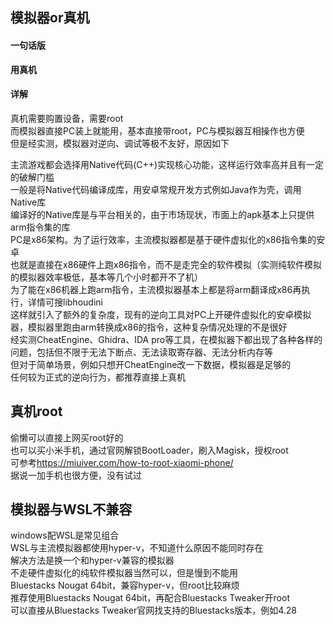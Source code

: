 ## 模拟器or真机
#### 一句话版  
**用真机**
#### 详解
真机需要购置设备，需要root  
而模拟器直接PC装上就能用，基本直接带root，PC与模拟器互相操作也方便  
但是经实测，模拟器对逆向、调试等极不友好，原因如下   
  
主流游戏都会选择用Native代码(C++)实现核心功能，这样运行效率高并且有一定的破解门槛  
一般是将Native代码编译成库，用安卓常规开发方式例如Java作为壳，调用Native库  
编译好的Native库是与平台相关的，由于市场现状，市面上的apk基本上只提供arm指令集的库  
PC是x86架构。为了运行效率，主流模拟器都是基于硬件虚拟化的x86指令集的安卓  
也就是直接在x86硬件上跑x86指令，而不是走完全的软件模拟（实测纯软件模拟的模拟器效率极低，基本等几个小时都开不了机）  
为了能在x86机器上跑arm指令，主流模拟器基本上都是将arm翻译成x86再执行，详情可搜libhoudini  
这样就引入了额外的复杂度，现有的逆向工具对PC上开硬件虚拟化的安卓模拟器，模拟器里跑由arm转换成x86的指令，这种复杂情况处理的不是很好  
经实测CheatEngine、Ghidra、IDA pro等工具，在模拟器下都出现了各种各样的问题，包括但不限于无法下断点、无法读取寄存器、无法分析内存等  
但对于简单场景，例如只想开CheatEngine改一下数据，模拟器是足够的  
任何较为正式的逆向行为，都推荐直接上真机  

## 真机root
偷懒可以直接上网买root好的  
也可以买小米手机，通过官网解锁BootLoader，刷入Magisk，授权root  
可参考<https://miuiver.com/how-to-root-xiaomi-phone/>  
据说一加手机也很方便，没有试过  

## 模拟器与WSL不兼容
windows配WSL是常见组合  
WSL与主流模拟器都使用hyper-v，不知道什么原因不能同时存在  
解决方法是换一个和hyper-v兼容的模拟器  
不走硬件虚拟化的纯软件模拟器当然可以，但是慢到不能用  
Bluestacks Nougat 64bit，兼容hyper-v，但root比较麻烦  
推荐使用Bluestacks Nougat 64bit，再配合Bluestacks Tweaker开root  
可以直接从Bluestacks Tweaker官网找支持的Bluestacks版本，例如4.28  